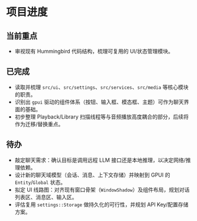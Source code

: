 # 项目进度

## 当前重点
- 审视现有 Hummingbird 代码结构，梳理可复用的 UI/状态管理模块。

## 已完成
- 读取并梳理 `src/ui`、`src/settings`、`src/services`、`src/media` 等核心模块的职责。
- 识别出 `gpui` 驱动的组件体系（按钮、输入框、模态框、主题）可作为聊天界面的基础。
- 初步整理 Playback/Library 扫描线程等与音频播放高度耦合的部分，后续将作为迁移/替换重点。

## 待办
- 敲定聊天需求：确认目标是调用远程 LLM 接口还是本地推理，以决定网络/推理依赖。
- 设计新的聊天域模型（会话、消息、上下文存储）并映射到 GPUI 的 `Entity`/`Global` 状态。
- 拟定 UI 线路图：对齐现有窗口骨架（`WindowShadow`）及组件布局，规划对话列表区、消息区、输入区。
- 评估复用 `settings::Storage` 做持久化的可行性，并规划 API Key/配置存储方案。

